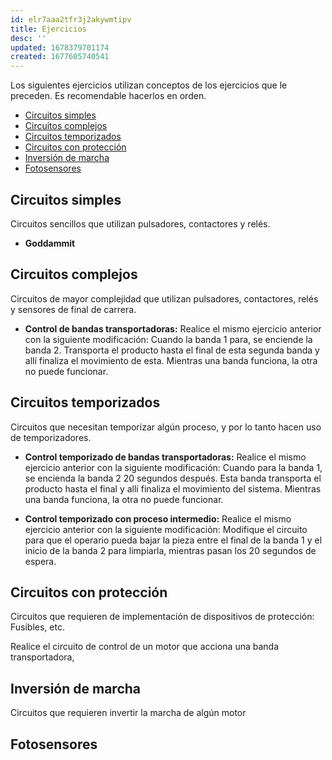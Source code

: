 ```yaml
---
id: elr7aaa2tfr3j2akywmtipv
title: Ejercicios
desc: ''
updated: 1678379701174
created: 1677605740541
---
```


Los siguientes ejercicios utilizan conceptos de los ejercicios que le preceden. Es recomendable hacerlos en orden.

- [Circuitos simples](#circuitos-simples)
- [Circuitos complejos](#circuitos-complejos)
- [Circuitos temporizados](#circuitos-temporizados)
- [Circuitos con protección](#circuitos-con-protección)
- [Inversión de marcha](#inversión-de-marcha)
- [Fotosensores](#fotosensores)


## Circuitos simples

Circuitos sencillos que utilizan pulsadores, contactores y relés.

- **Goddammit**

## Circuitos complejos

Circuitos de mayor complejidad que utilizan pulsadores, contactores, relés y sensores de final de carrera.

- **Control de bandas transportadoras:** Realice el mismo ejercicio anterior con la siguiente modificación: Cuando la banda 1 para, se enciende la banda 2. Transporta el producto hasta el final de esta segunda banda y allí finaliza el movimiento de esta. Mientras una banda funciona, la otra no puede funcionar.

## Circuitos temporizados

Circuitos que necesitan temporizar algún proceso, y por lo tanto hacen uso de temporizadores.

- **Control temporizado de bandas transportadoras:** Realice el mismo ejercicio anterior con la siguiente modificación: Cuando para la banda 1, se encienda la banda 2 20 segundos después. Esta banda transporta el producto hasta el final y allí finaliza el movimiento del sistema. Mientras una banda funciona, la otra no puede funcionar.

- **Control temporizado con proceso intermedio:** Realice el mismo ejercicio anterior con la siguiente modificación: Modifique el circuito para que el operario pueda bajar la pieza entre el final de la banda 1 y el inicio de la banda 2 para limpiarla, mientras pasan los 20 segundos de espera.

## Circuitos con protección

Circuitos que requieren de implementación de dispositivos de protección: Fusibles, etc.

Realice el circuito de control de un motor que acciona una banda transportadora, 

## Inversión de marcha

Circuitos que requieren invertir la marcha de algún motor

## Fotosensores